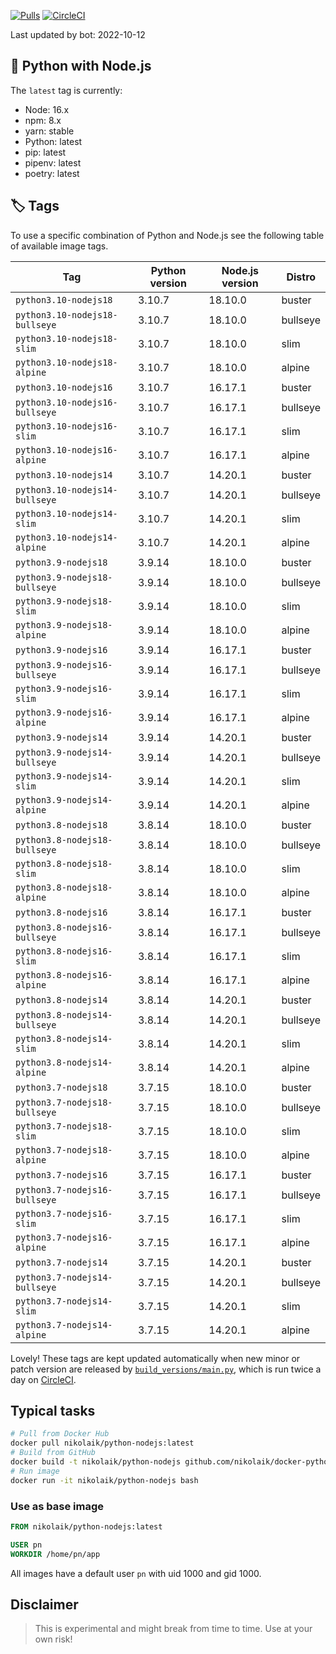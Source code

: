 [![Pulls](https://img.shields.io/docker/pulls/nikolaik/python-nodejs.svg?style=flat-square)](https://hub.docker.com/r/nikolaik/python-nodejs/)
[![CircleCI](https://img.shields.io/circleci/project/github/nikolaik/docker-python-nodejs.svg?style=flat-square)](https://circleci.com/gh/nikolaik/docker-python-nodejs)

Last updated by bot: 2022-10-12

## 🐳 Python with Node.js 
The `latest` tag is currently:

- Node: 16.x
- npm: 8.x
- yarn: stable
- Python: latest
- pip: latest
- pipenv: latest
- poetry: latest

## 🏷 Tags
To use a specific combination of Python and Node.js see the following table of available image tags.

Tag | Python version | Node.js version | Distro
--- | --- | --- | ---
`python3.10-nodejs18` | 3.10.7 | 18.10.0 | buster
`python3.10-nodejs18-bullseye` | 3.10.7 | 18.10.0 | bullseye
`python3.10-nodejs18-slim` | 3.10.7 | 18.10.0 | slim
`python3.10-nodejs18-alpine` | 3.10.7 | 18.10.0 | alpine
`python3.10-nodejs16` | 3.10.7 | 16.17.1 | buster
`python3.10-nodejs16-bullseye` | 3.10.7 | 16.17.1 | bullseye
`python3.10-nodejs16-slim` | 3.10.7 | 16.17.1 | slim
`python3.10-nodejs16-alpine` | 3.10.7 | 16.17.1 | alpine
`python3.10-nodejs14` | 3.10.7 | 14.20.1 | buster
`python3.10-nodejs14-bullseye` | 3.10.7 | 14.20.1 | bullseye
`python3.10-nodejs14-slim` | 3.10.7 | 14.20.1 | slim
`python3.10-nodejs14-alpine` | 3.10.7 | 14.20.1 | alpine
`python3.9-nodejs18` | 3.9.14 | 18.10.0 | buster
`python3.9-nodejs18-bullseye` | 3.9.14 | 18.10.0 | bullseye
`python3.9-nodejs18-slim` | 3.9.14 | 18.10.0 | slim
`python3.9-nodejs18-alpine` | 3.9.14 | 18.10.0 | alpine
`python3.9-nodejs16` | 3.9.14 | 16.17.1 | buster
`python3.9-nodejs16-bullseye` | 3.9.14 | 16.17.1 | bullseye
`python3.9-nodejs16-slim` | 3.9.14 | 16.17.1 | slim
`python3.9-nodejs16-alpine` | 3.9.14 | 16.17.1 | alpine
`python3.9-nodejs14` | 3.9.14 | 14.20.1 | buster
`python3.9-nodejs14-bullseye` | 3.9.14 | 14.20.1 | bullseye
`python3.9-nodejs14-slim` | 3.9.14 | 14.20.1 | slim
`python3.9-nodejs14-alpine` | 3.9.14 | 14.20.1 | alpine
`python3.8-nodejs18` | 3.8.14 | 18.10.0 | buster
`python3.8-nodejs18-bullseye` | 3.8.14 | 18.10.0 | bullseye
`python3.8-nodejs18-slim` | 3.8.14 | 18.10.0 | slim
`python3.8-nodejs18-alpine` | 3.8.14 | 18.10.0 | alpine
`python3.8-nodejs16` | 3.8.14 | 16.17.1 | buster
`python3.8-nodejs16-bullseye` | 3.8.14 | 16.17.1 | bullseye
`python3.8-nodejs16-slim` | 3.8.14 | 16.17.1 | slim
`python3.8-nodejs16-alpine` | 3.8.14 | 16.17.1 | alpine
`python3.8-nodejs14` | 3.8.14 | 14.20.1 | buster
`python3.8-nodejs14-bullseye` | 3.8.14 | 14.20.1 | bullseye
`python3.8-nodejs14-slim` | 3.8.14 | 14.20.1 | slim
`python3.8-nodejs14-alpine` | 3.8.14 | 14.20.1 | alpine
`python3.7-nodejs18` | 3.7.15 | 18.10.0 | buster
`python3.7-nodejs18-bullseye` | 3.7.15 | 18.10.0 | bullseye
`python3.7-nodejs18-slim` | 3.7.15 | 18.10.0 | slim
`python3.7-nodejs18-alpine` | 3.7.15 | 18.10.0 | alpine
`python3.7-nodejs16` | 3.7.15 | 16.17.1 | buster
`python3.7-nodejs16-bullseye` | 3.7.15 | 16.17.1 | bullseye
`python3.7-nodejs16-slim` | 3.7.15 | 16.17.1 | slim
`python3.7-nodejs16-alpine` | 3.7.15 | 16.17.1 | alpine
`python3.7-nodejs14` | 3.7.15 | 14.20.1 | buster
`python3.7-nodejs14-bullseye` | 3.7.15 | 14.20.1 | bullseye
`python3.7-nodejs14-slim` | 3.7.15 | 14.20.1 | slim
`python3.7-nodejs14-alpine` | 3.7.15 | 14.20.1 | alpine

Lovely! These tags are kept updated automatically when new minor or patch version are released by [`build_versions/main.py`](./build_versions/main.py), which is run twice a day on [CircleCI](https://circleci.com/gh/nikolaik/docker-python-nodejs).

## Typical tasks
```bash
# Pull from Docker Hub
docker pull nikolaik/python-nodejs:latest
# Build from GitHub
docker build -t nikolaik/python-nodejs github.com/nikolaik/docker-python-nodejs
# Run image
docker run -it nikolaik/python-nodejs bash
```

### Use as base image
```Dockerfile
FROM nikolaik/python-nodejs:latest

USER pn
WORKDIR /home/pn/app
```

All images have a default user `pn` with uid 1000 and gid 1000.

## Disclaimer
> This is experimental and might break from time to time. Use at your own risk!
